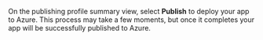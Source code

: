 On the publishing profile summary view, select **Publish** to deploy your app to Azure.  This process may take a few moments, but once it completes your app will be successfully published to Azure.